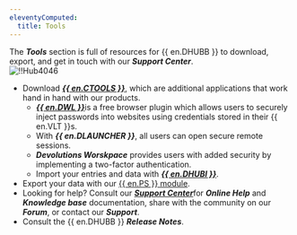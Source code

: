 ```yaml
---
eleventyComputed:
  title: Tools
---
```

The ***Tools*** section is full of resources for {{ en.DHUBB }} to download, export, and get in touch with our ***Support Center***.  
![!!Hub4046](https://webdevolutions.azureedge.net/docs/en/hub/Hub4046.png) 

* Download [***{{ en.CTOOLS }}***](https://devolutions.net/password-hub/companion-tools), which are additional applications that work hand in hand with our products. 
    * [***{{ en.DWL }}***](/hub/dwl/overview/)is a free browser plugin which allows users to securely inject passwords into websites using credentials stored in their {{ en.VLT }}s. 
    * With ***{{ en.DLAUNCHER }}***, all users can open secure remote sessions. 
    * ***Devolutions Worskpace*** provides users with added security by implementing a two-factor authentication. 
    * Import your entries and data with [***{{ en.DHUBI }}***](/hub/web-interface/tools/hub-importer/). 
* Export your data with our [{{ en.PS }} module](/hub/powershell-module/). 
* Looking for help? Consult our [***Support Center***](https://devolutions.net/support)for ***Online Help*** and ***Knowledge base*** documentation, share with the community on our ***Forum***, or contact our ***Support***. 
* Consult the {{ en.DHUBB }} ***Release Notes***. 
